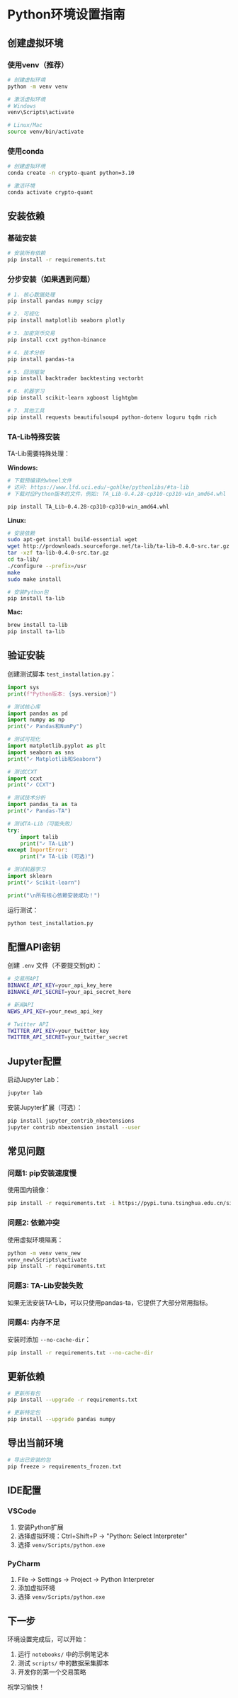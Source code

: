 # Python环境设置指南

## 创建虚拟环境

### 使用venv（推荐）

```bash
# 创建虚拟环境
python -m venv venv

# 激活虚拟环境
# Windows
venv\Scripts\activate

# Linux/Mac
source venv/bin/activate
```

### 使用conda

```bash
# 创建虚拟环境
conda create -n crypto-quant python=3.10

# 激活环境
conda activate crypto-quant
```

## 安装依赖

### 基础安装

```bash
# 安装所有依赖
pip install -r requirements.txt
```

### 分步安装（如果遇到问题）

```bash
# 1. 核心数据处理
pip install pandas numpy scipy

# 2. 可视化
pip install matplotlib seaborn plotly

# 3. 加密货币交易
pip install ccxt python-binance

# 4. 技术分析
pip install pandas-ta

# 5. 回测框架
pip install backtrader backtesting vectorbt

# 6. 机器学习
pip install scikit-learn xgboost lightgbm

# 7. 其他工具
pip install requests beautifulsoup4 python-dotenv loguru tqdm rich
```

### TA-Lib特殊安装

TA-Lib需要特殊处理：

**Windows:**
```bash
# 下载预编译的wheel文件
# 访问: https://www.lfd.uci.edu/~gohlke/pythonlibs/#ta-lib
# 下载对应Python版本的文件，例如: TA_Lib-0.4.28-cp310-cp310-win_amd64.whl

pip install TA_Lib-0.4.28-cp310-cp310-win_amd64.whl
```

**Linux:**
```bash
# 安装依赖
sudo apt-get install build-essential wget
wget http://prdownloads.sourceforge.net/ta-lib/ta-lib-0.4.0-src.tar.gz
tar -xzf ta-lib-0.4.0-src.tar.gz
cd ta-lib/
./configure --prefix=/usr
make
sudo make install

# 安装Python包
pip install ta-lib
```

**Mac:**
```bash
brew install ta-lib
pip install ta-lib
```

## 验证安装

创建测试脚本 `test_installation.py`：

```python
import sys
print(f"Python版本: {sys.version}")

# 测试核心库
import pandas as pd
import numpy as np
print("✓ Pandas和NumPy")

# 测试可视化
import matplotlib.pyplot as plt
import seaborn as sns
print("✓ Matplotlib和Seaborn")

# 测试CCXT
import ccxt
print("✓ CCXT")

# 测试技术分析
import pandas_ta as ta
print("✓ Pandas-TA")

# 测试TA-Lib（可能失败）
try:
    import talib
    print("✓ TA-Lib")
except ImportError:
    print("✗ TA-Lib (可选)")

# 测试机器学习
import sklearn
print("✓ Scikit-learn")

print("\n所有核心依赖安装成功！")
```

运行测试：
```bash
python test_installation.py
```

## 配置API密钥

创建 `.env` 文件（不要提交到git）：

```bash
# 交易所API
BINANCE_API_KEY=your_api_key_here
BINANCE_API_SECRET=your_api_secret_here

# 新闻API
NEWS_API_KEY=your_news_api_key

# Twitter API
TWITTER_API_KEY=your_twitter_key
TWITTER_API_SECRET=your_twitter_secret
```

## Jupyter配置

启动Jupyter Lab：
```bash
jupyter lab
```

安装Jupyter扩展（可选）：
```bash
pip install jupyter_contrib_nbextensions
jupyter contrib nbextension install --user
```

## 常见问题

### 问题1: pip安装速度慢
使用国内镜像：
```bash
pip install -r requirements.txt -i https://pypi.tuna.tsinghua.edu.cn/simple
```

### 问题2: 依赖冲突
使用虚拟环境隔离：
```bash
python -m venv venv_new
venv_new\Scripts\activate
pip install -r requirements.txt
```

### 问题3: TA-Lib安装失败
如果无法安装TA-Lib，可以只使用pandas-ta，它提供了大部分常用指标。

### 问题4: 内存不足
安装时添加 `--no-cache-dir`：
```bash
pip install -r requirements.txt --no-cache-dir
```

## 更新依赖

```bash
# 更新所有包
pip install --upgrade -r requirements.txt

# 更新特定包
pip install --upgrade pandas numpy
```

## 导出当前环境

```bash
# 导出已安装的包
pip freeze > requirements_frozen.txt
```

## IDE配置

### VSCode
1. 安装Python扩展
2. 选择虚拟环境：Ctrl+Shift+P → "Python: Select Interpreter"
3. 选择 `venv/Scripts/python.exe`

### PyCharm
1. File → Settings → Project → Python Interpreter
2. 添加虚拟环境
3. 选择 `venv/Scripts/python.exe`

## 下一步

环境设置完成后，可以开始：
1. 运行 `notebooks/` 中的示例笔记本
2. 测试 `scripts/` 中的数据采集脚本
3. 开发你的第一个交易策略

祝学习愉快！
